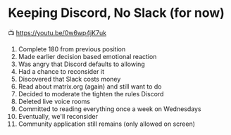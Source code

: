 # Keeping Discord, No Slack (for now)

📺 <https://youtu.be/0w6wp4jK7uk>

1. Complete 180 from previous position
1. Made earlier decision based emotional reaction
1. Was angry that Discord defaults to allowing
1. Had a chance to reconsider it
1. Discovered that Slack costs money
1. Read about matrix.org (again) and still want to do
1. Decided to moderate the tighten the rules Discord
1. Deleted live voice rooms
1. Committed to reading everything once a week on Wednesdays
1. Eventually, we'll reconsider
1. Community application still remains (only allowed on screen)
